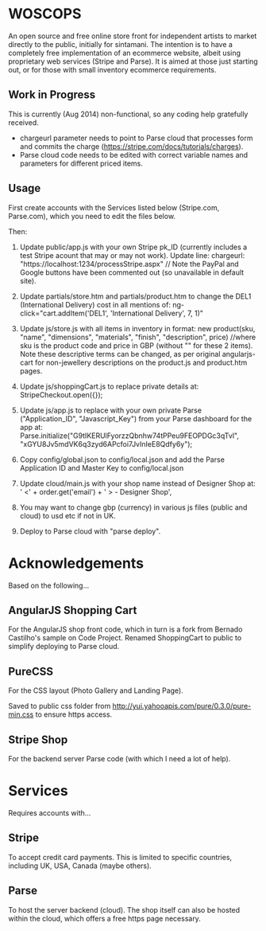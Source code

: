 WOSCOPS
=======
An open source and free online store front for independent artists to market directly to the public, initially for sintamani. The intention is to have a completely free implementation of an ecommerce website, albeit using proprietary web services (Stripe and Parse). It is aimed at those just starting out, or for those with small inventory ecommerce requirements.

Work in Progress
----------------
This is currently (Aug 2014) non-functional, so any coding help gratefully received.

* chargeurl parameter needs to point to Parse cloud that processes form and commits the charge (https://stripe.com/docs/tutorials/charges).
* Parse cloud code needs to be edited with correct variable names and parameters for different priced items.

Usage
-----
First create accounts with the Services listed below (Stripe.com, Parse.com), which you need to edit the files below.

Then:
1. Update public/app.js with your own Stripe pk_ID (currently includes a test Stripe acount that may or may not work). Update line: chargeurl: "https://localhost:1234/processStripe.aspx" // Note the PayPal and Google buttons have been commented out (so unavailable in default site).

2. Update partials/store.htm and partials/product.htm to change the DEL1 (International Delivery) cost in all mentions of: ng-click="cart.addItem('DEL1', 'International Delivery', 7, 1)" <!--where 7 is cost in GBP and DEL1 is sku for delivery charge.!-->

3. Update js/store.js with all items in inventory in format: new product(sku, "name", "dimensions", "materials", "finish", "description", price) //where sku is the product code and price in GBP (without "" for these 2 items). Note these descriptive terms can be changed, as per original angularjs-cart for non-jewellery descriptions on the product.js and product.htm pages.

4. Update js/shoppingCart.js to replace private details at: StripeCheckout.open({});

5. Update js/app.js to replace with your own private Parse ("Application_ID", "Javascript_Key") from your Parse dashboard for the app at: Parse.initialize("G9tIKERUlFyorzzQbnhw74tPPeu9FEOPDGc3qTvl", "xGYU8Jv5mdVK6q3zyd6APcfoi7JvInIeE8Qdfy6y");

6. Copy config/global.json to config/local.json and add the Parse Application ID and Master Key to config/local.json

7. Update cloud/main.js with your shop name instead of Designer Shop at: ' <' + order.get('email') + ' > - Designer Shop',

8. You may want to change gbp (currency) in various js files (public and cloud) to usd etc if not in UK.

9. Deploy to Parse cloud with "parse deploy".

Acknowledgements
================
Based on the following...

AngularJS Shopping Cart
-----------------------
For the AngularJS shop front code, which in turn is a fork from Bernado Castilho's sample on Code Project. Renamed ShoppingCart to public to simplify deploying to Parse cloud.

PureCSS
-------
For the CSS layout (Photo Gallery and Landing Page).

Saved to public css folder from http://yui.yahooapis.com/pure/0.3.0/pure-min.css to ensure https access.

Stripe Shop
-----------
For the backend server Parse code (with which I need a lot of help).

Services
========

Requires accounts with...

Stripe
------
To accept credit card payments. This is limited to specific countries, including UK, USA, Canada (maybe others).

Parse
-----
To host the server backend (cloud). The shop itself can also be hosted within the cloud, which offers a free https page necessary.
